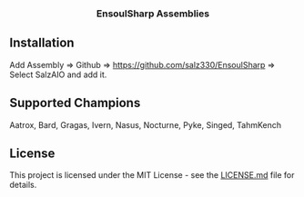 <h3 align="center">EnsoulSharp Assemblies</h3>

## Installation
Add Assembly => Github => https://github.com/salz330/EnsoulSharp => Select SalzAIO and add it.

## Supported Champions
Aatrox, Bard, Gragas, Ivern, Nasus, Nocturne, Pyke, Singed, TahmKench

## License
This project is licensed under the MIT License - see the [LICENSE.md](LICENSE.md) file for details.
